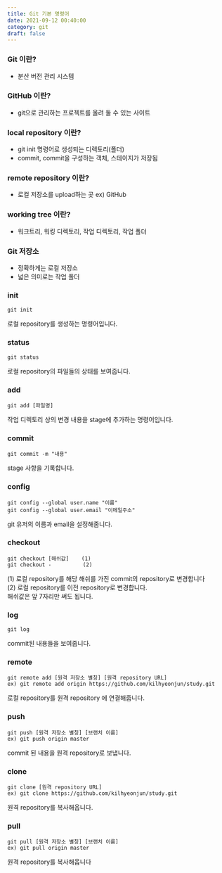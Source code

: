 ```yaml
---
title: Git 기본 명령어
date: 2021-09-12 00:40:00
category: git
draft: false
---
```


### Git 이란?

- 분산 버전 관리 시스템

### GitHub 이란?

- git으로 관리하는 프로젝트를 올려 둘 수 있는 사이트

### local repository 이란?

- git init 명령어로 생성되는 디렉토리(폴더)
- commit, commit을 구성하는 객체, 스테이지가 저장됨

### remote repository 이란?

- 로컬 저장소를 upload하는 곳 ex) GitHub

### working tree 이란?

- 워크트리, 워킹 디렉토리, 작업 디렉토리, 작업 폴더

### Git 저장소

- 정확하게는 로컬 저장소
- 넓은 의미로는 작업 폴더

### init

```
git init
```

로컬 repository를 생성하는 명령어입니다.

### status

```
git status
```

로컬 repository의 파일들의 상태를 보여줍니다.

### add

```
git add [파일명]
```

작업 디렉토리 상의 변경 내용을 stage에 추가하는 명령어입니다.

### commit

```
git commit -m "내용"
```

stage 사항을 기록합니다.

### config

```
git config --global user.name "이름"
git config --global user.email "이메일주소"
```

git 유저의 이름과 email을 설정해줍니다.

### checkout

```
git checkout [해쉬값]    (1)
git checkout -          (2)
```

(1) 로컬 repository를 해당 해쉬를 가진 commit의 repository로 변경합니다  
(2) 로컬 repository를 이전 repository로 변경합니다.  
해쉬값은 앞 7자리만 써도 됩니다.

### log

```
git log
```

commit된 내용들을 보여줍니다.

### remote

```
git remote add [원격 저장소 별칭] [원격 repository URL]
ex) git remote add origin https://github.com/kilhyeonjun/study.git
```

로컬 repository를 원격 repository 에 연결해줍니다.

### push

```
git push [원격 저장소 별칭] [브랜치 이름]
ex) git push origin master
```

commit 된 내용을 원격 repository로 보냅니다.

### clone

```
git clone [원격 repository URL]
ex) git clone https://github.com/kilhyeonjun/study.git
```

원격 repository를 복사해옵니다.

### pull

```
git pull [원격 저장소 별칭] [브랜치 이름]
ex) git pull origin master
```

원격 repository를 복사해옵니다
